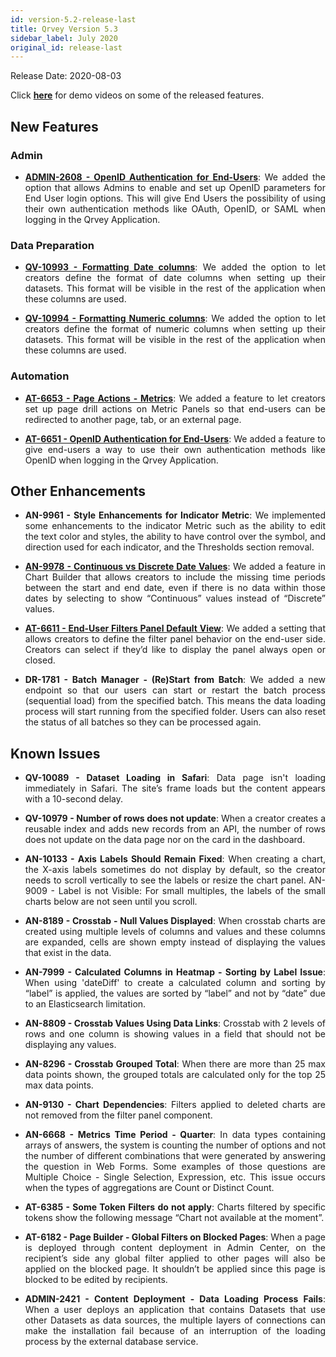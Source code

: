 ```yaml
---
id: version-5.2-release-last
title: Qrvey Version 5.3
sidebar_label: July 2020
original_id: release-last
---
```

<div style="text-align: justify">
Release Date: 2020-08-03

 

Click <a href="/docs/next/video-training/release/version-5.3"> <strong>here</strong></a> for demo videos on some of the released features.

## New Features

### Admin


* <a href="/docs/admin/admin-sections-platform/"> <strong> ADMIN-2608 - OpenID Authentication for End-Users</strong></a>: 
We added the option that allows Admins to enable and set up OpenID parameters for End User login options.  This will give End Users the possibility of using their own authentication methods like OAuth, OpenID, or SAML when logging in the Qrvey Application.


### Data Preparation
* <a href="/docs/ui-docs/datasets/datasets/"> <strong> QV-10993 - Formatting Date columns</strong></a>: We added the option to let creators define the format of date columns when setting up their datasets. This format will be visible in the rest of the application when these columns are used.

* <a href="/docs/ui-docs/datasets/datasets/"> <strong> QV-10994 - Formatting Numeric columns</strong></a>: We added the option to let creators define the format of numeric columns when setting up their datasets. This format will be visible in the rest of the application when these columns are used.

 
### Automation

* <a href="/docs/ui-docs/builders/page-actions"> <strong> AT-6653 - Page Actions - Metrics</strong></a>: We added a feature to let creators set up page drill actions on Metric Panels so that end-users can be redirected to another page, tab, or an external page.


* <a href="/docs/ui-docs/builders/user-management/"> <strong> AT-6651 - OpenID Authentication for End-Users</strong></a>: We added a feature to give end-users a way to use their own authentication methods like OpenID when logging in the Qrvey Application.




 
## Other Enhancements


* **AN-9961 - Style Enhancements for Indicator Metric**: We implemented some enhancements to the indicator Metric such as the ability to edit the text color and styles, the ability to have control over the symbol, and direction used for each indicator, and the Thresholds section removal.


* <a href="/docs/ui-docs/dataviews/chart-builder/"> <strong> AN-9978 - Continuous vs Discrete Date Values</strong></a>: We added a feature in Chart Builder that allows creators to include the missing time periods between the start and end date, even if there is no data within those dates by selecting to show “Continuous” values instead of “Discrete” values.


* <a href="/docs/ui-docs/builders/pages/#pages"> <strong> AT-6611 - End-User Filters Panel Default View</strong></a>: We added a setting that allows creators to define the filter panel behavior on the end-user side. Creators can select if they’d like to display the panel always open or closed. 

* **DR-1781 - Batch Manager - (Re)Start from Batch**: We added a new endpoint so that our users can start or restart the batch process (sequential load) from the specified batch. This means the data loading process will start running from the specified folder. Users can also reset the status of all batches so they can be processed again.


## Known Issues


* **QV-10089 - Dataset Loading in Safari**: Data page isn't loading immediately in Safari. The site’s frame loads but the content appears with a 10-second delay.

* **QV-10979 - Number of rows does not update**: When a creator creates a reusable index and adds new records from an API, the number of rows does not update on the data page nor on the card in the dashboard.

* **AN-10133 - Axis Labels Should Remain Fixed**: When creating a chart, the X-axis labels sometimes do not display by default, so the creator needs to scroll vertically to see the labels or resize the chart panel.
AN-9009 - Label is not Visible: For small multiples, the labels of the small charts below are not seen until you scroll.


* **AN-8189 - Crosstab - Null Values Displayed**: When crosstab charts are created using multiple levels of columns and values and these columns are expanded, cells are shown empty instead of displaying the values that exist in the data.


* **AN-7999 - Calculated Columns in Heatmap - Sorting by Label Issue**: When using 'dateDiff' to create a calculated column and sorting by “label” is applied, the values are sorted by “label” and not by “date” due to an Elasticsearch limitation. 


* **AN-8809 - Crosstab Values Using Data Links**: Crosstab with 2 levels of rows and one column is showing values in a field that should not be displaying any values.


* **AN-8296 - Crosstab Grouped Total**: When there are more than 25 max data points shown, the grouped totals are calculated only for the top 25 max data points. 


* **AN-9130 - Chart Dependencies**: Filters applied to deleted charts are not removed from the filter panel component. 


* **AN-6668 - Metrics Time Period - Quarter**: In data types containing arrays of answers, the system is counting the number of options and not the number of different combinations that were generated by answering the question in Web Forms. Some examples of those questions are Multiple Choice - Single Selection, Expression, etc. This issue occurs when the types of aggregations are Count or Distinct Count.

* **AT-6385 - Some Token Filters do not apply**: Charts filtered by specific tokens show the following message “Chart not available at the moment”.

* **AT-6182 - Page Builder - Global Filters on Blocked Pages**: When a page is deployed through content deployment in Admin Center, on the recipient’s side any global filter applied to other pages will also be applied on the blocked page. It shouldn’t be applied since this page is blocked to be edited by recipients.

* **ADMIN-2421 - Content Deployment - Data Loading Process Fails**: When a user deploys an application that contains Datasets that use other Datasets as data sources, the multiple layers of connections can make the installation fail because of an interruption of the loading process by the external database service.


